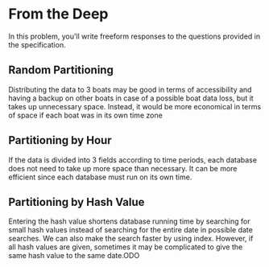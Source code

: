 # From the Deep

In this problem, you'll write freeform responses to the questions provided in the specification.

## Random Partitioning

Distributing the data to 3 boats may be good in terms of accessibility and having a backup on other boats in case of a possible boat data loss, but it takes up unnecessary space. Instead, it would be more economical in terms of space if each boat was in its own time zone

## Partitioning by Hour

If the data is divided into 3 fields according to time periods, each database does not need to take up more space than necessary. It can be more efficient since each database must run on its own time.

## Partitioning by Hash Value

Entering the hash value shortens database running time by searching for small hash values instead of searching for the entire date in possible date searches. We can also make the search faster by using index. However, if all hash values are given, sometimes it may be complicated to give the same hash value to the same date.ODO
